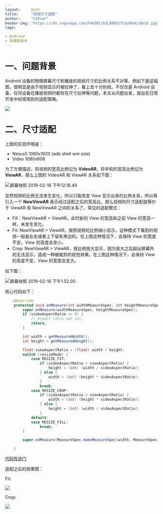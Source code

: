 ```yaml
---
layout:     post
title:      "视频尺寸适配"
author:     "CoXier"
header-img: "https://cdn.ruguoapp.com/FmKSNlibZLA9N3zTL6zHkmLcQecD.jpg"
tags:

- Android
- 多媒体技术
---
```


# 一、问题背景

Android 设备的物理屏幕尺寸和播放的视频尺寸的比例关系不对等，例如下面这幅图，很明显是由于视频显示时被拉伸了，看上去十分别扭。不仅仅是 Android 设备，任何设备在播放视频时都存在尺寸拉伸等问题，本文从问题出发，提出在日常开发中经常用到的适配策略。

![](https://gitee.com/coxier/tuchuang/raw/master/jike_139955033533882_pic.png)

# 二、尺寸适配

上图的实验环境是：

* Nexus5 1080x1920 (adb shell wm size)
* Video    1080x608

为了方便描述，将视频的宽高比例记为 **VideoAR**，将手机的宽高比例记为 **ViewAR**，那么上图的 VideoAR 和 ViewAR 关系如下图：

![屏幕快照 2019-02-16 下午12.18.49](https://gitee.com/coxier/tuchuang/raw/master/jike_139968796783639_pic.png)

显然视频的比例无法发生变化，所以只能改变 View 显示出来的比例关系，所以再引入一个 **NewViewAR** 表示经过适配之后的宽高比。那么视频的尺寸适配就等价于 ViewAR 和 NewViewAR 之间的关系了。常见的适配模式：

* Fill：NewViewAR = ViewAR，此时新的 View 的宽高和之前 View 的宽高一样，未发生变化。
* Fit:     NewViewAR > ViewAR，按照视频的比例缩小显示，这种模式下看到的视频一般是左右或者上下留有黑边的。在上图这种情况下，会保持 View 的宽度不变，View 的高度会变小。
* Crop: NewViewAR > ViewAR，按比例放大显示，因为放大之后超出屏幕外的无法显示，造成一种被裁剪的视觉效果。在上图这种情况下，会保持 View 的高度不变，View 的宽度会变大。

如下图：

![屏幕快照 2019-02-16 下午1.52.00](https://gitee.com/coxier/tuchuang/raw/master/jike_139963354266065_pic.png)

核心代码如下：

```java
    @Override
    protected void onMeasure(int widthMeasureSpec, int heightMeasureSpec) {
        super.onMeasure(widthMeasureSpec, heightMeasureSpec);
        if (videoAspectRatio <= 0) {
            // Aspect ratio not set.
            return;
        }

        int width = getMeasuredWidth();
        int height = getMeasuredHeight();

        float viewAspectRatio = (float) width / height;
        switch (resizeMode) {
            case RESIZE_FIT:
                if (videoAspectRatio > viewAspectRatio) {
                    height = (int) (width / videoAspectRatio);
                } else {
                    width = (int) (height * videoAspectRatio);
                }
                break;
            case RESIZE_CROP:
                if (videoAspectRatio > viewAspectRatio) {
                    width = (int) (height * videoAspectRatio);
                } else {
                    height = (int) (width / videoAspectRatio);
                }
            default:
            case RESIZE_FILL:
                break;
        }

        super.onMeasure(MeasureSpec.makeMeasureSpec(width, MeasureSpec.EXACTLY), MeasureSpec.makeMeasureSpec(height, MeasureSpec.EXACTLY));

    }
```

[代码传送门](https://gist.github.com/CoXier/e33a36e4eaff315a19d190d6a740db9d)

适配之后的效果图：

Fit:

![](https://gitee.com/coxier/tuchuang/raw/master/jike_139958055250433_pic.png)

Crop:

![](https://gitee.com/coxier/tuchuang/raw/master/jike_139960712022625_pic.png)